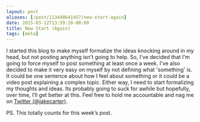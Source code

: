 ```yaml
---
layout: post
aliases: [/post/113440641457/new-start-again]
date: 2015-03-12T13:59:28-00:00
title: New Start (Again)
tags: [meta]
---
```


I started this blog to make myself formalize the ideas knocking around in my head, but not posting anything isn't going to help. So, I've decided that I'm going to force myself to post something at least once a week. I've also decided to make it very easy on myself by not defining what 'something' is. It could be one sentence about how I feel about something or it could be a video post explaining a complex topic. Either way, I need to start formalizing my thoughts and ideas. Its probably going to suck for awhile but hopefully, over time, I’ll get better at this. Feel free to hold me accountable and nag me on [Twitter (@jakecarter)](http://twitter.com/jakecarter).

PS. This totally counts for this week’s post.
